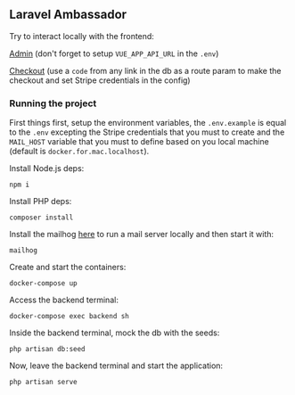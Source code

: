 
## Laravel Ambassador 

Try to interact locally with the frontend:

[Admin](https://github.com/devkiloton/vue-admin) (don't forget to setup `VUE_APP_API_URL` in the `.env`)

[Checkout](https://github.com/devkiloton/nuxt-checkout) (use a `code` from any link in the db as a route param to make the checkout and set Stripe credentials in the config)

### Running the project
First things first, setup the environment variables, the `.env.example` is equal to the `.env` excepting the Stripe credentials that you must to create and the `MAIL_HOST` variable that you must to define based on you local machine (default is `docker.for.mac.localhost`).

Install Node.js deps:
```
npm i
```
Install PHP deps:
```
composer install
```
Install the mailhog [here](https://github.com/mailhog/MailHog) to run a mail server locally and then start it with:
```
mailhog
```
Create and start the containers:
```
docker-compose up
```
Access the backend terminal:
```
docker-compose exec backend sh
```
Inside the backend terminal, mock the db with the seeds:
```
php artisan db:seed
```
Now, leave the backend terminal and start the application:
```
php artisan serve
```
